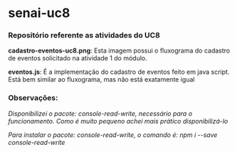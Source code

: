 # senai-uc8
### Repositório referente as atividades do UC8

**cadastro-eventos-uc8.png**: Esta imagem possui o fluxograma do cadastro de eventos solicitado na atividade 1 do módulo.

**eventos.js**: É a implementação do cadastro de eventos feito em java script. Está bem similar ao fluxograma, mas não está exatamente igual

### Observações:
_Disponibilizei o pacote: console-read-write, necessário para o funcionamento. Como é muito pequeno achei mais prático disponibilizá-lo_

_Para instalar o pacote: console-read-write, o comando é: npm i --save console-read-write_

